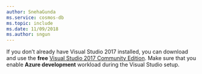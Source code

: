 ```yaml
---
author: SnehaGunda
ms.service: cosmos-db
ms.topic: include
ms.date: 11/09/2018
ms.author: sngun
---
```

If you don’t already have Visual Studio 2017 installed, you can download and use the **free** 
[Visual Studio 2017 Community Edition](https://www.visualstudio.com/downloads/). 
Make sure that you enable **Azure development** workload during the Visual Studio setup.
